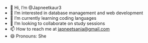 - 👋 Hi, I’m @Japneetkaur3
- 👀 I’m interested in database management and web development
- 🌱 I’m currently learning coding languages
- 💞️ I’m looking to collaborate on study sessions
- 📫 How to reach me at japneetsania@gmail.com
- 😄 Pronouns: She

<!---
Japneetkaur3/Japneetkaur3 is a ✨ special ✨ repository because its `README.md` (this file) appears on your GitHub profile.
You can click the Preview link to take a look at your changes.
--->
